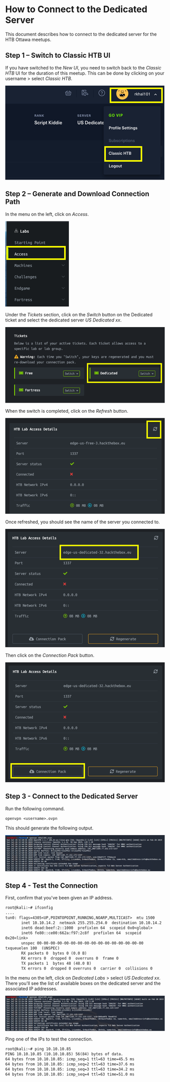 # How to Connect to the Dedicated Server
This document describes how to connect to the dedicated server for the HTB Ottawa meetups. 

## Step 1 – Switch to Classic HTB UI
If you have switched to the *New UI*, you need to switch back to the *Classic HTB* UI for the duration of this meetup.
This can be done by clicking on your username > select *Classic HTB*.

![image1](images/how-to-connect-to-dedicated-server/1.png)


## Step 2 – Generate and Download Connection Path
In the menu on the left, click on *Access*.

 ![image2](images/how-to-connect-to-dedicated-server/2.png)

 

Under the *Tickets* section, click on the *Switch* button on the Dedicated ticket and select the dedicated server *US Dedicated xx*.


 ![image3](images/how-to-connect-to-dedicated-server/3.png)
 

When the switch is completed, click on the *Refresh* button.


 ![image4](images/how-to-connect-to-dedicated-server/4.png)

 

Once refreshed, you should see the name of the server you connected to.


 ![image5](images/how-to-connect-to-dedicated-server/5.png)

 

Then click on the *Connection Pack* button.


 ![image6](images/how-to-connect-to-dedicated-server/6.png)

 


## Step 3 - Connect to the Dedicated Server

Run the following command.

```
openvpn <username>.ovpn
```

This should generate the following output.

 ![image7](images/how-to-connect-to-dedicated-server/7.png)
 
 
 ## Step 4 - Test the Connection
 
 First, confirm that you've been given an IP address.
 
 ```
 root@kali:~# ifconfig      
 ....
 tun0: flags=4305<UP,POINTOPOINT,RUNNING,NOARP,MULTICAST>  mtu 1500
        inet 10.10.14.2  netmask 255.255.254.0  destination 10.10.14.2
        inet6 dead:beef:2::1000  prefixlen 64  scopeid 0x0<global>
        inet6 fe80::ce00:662a:f97:2c8f  prefixlen 64  scopeid 0x20<link>
        unspec 00-00-00-00-00-00-00-00-00-00-00-00-00-00-00-00  txqueuelen 100  (UNSPEC)
        RX packets 0  bytes 0 (0.0 B)
        RX errors 0  dropped 0  overruns 0  frame 0
        TX packets 1  bytes 48 (48.0 B)
        TX errors 0  dropped 0 overruns 0  carrier 0  collisions 0
 ```
 
 In the menu on the left, click on *Dedicated Labs* > select *US Dedicated xx*. There you'll see the list of available boxes on the dedicated server and the associated IP addresses.
 
  ![image8](images/how-to-connect-to-dedicated-server/8.png)
  
  Ping one of the IPs to test the connection.
  
```
root@kali:~# ping 10.10.10.85
PING 10.10.10.85 (10.10.10.85) 56(84) bytes of data.
64 bytes from 10.10.10.85: icmp_seq=1 ttl=63 time=45.5 ms
64 bytes from 10.10.10.85: icmp_seq=2 ttl=63 time=37.6 ms
64 bytes from 10.10.10.85: icmp_seq=3 ttl=63 time=34.2 ms
64 bytes from 10.10.10.85: icmp_seq=4 ttl=63 time=51.0 ms
```
  
 

